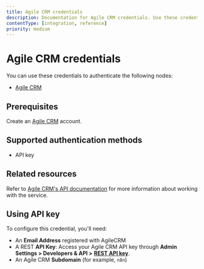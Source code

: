 ```yaml
---
title: Agile CRM credentials
description: Documentation for Agile CRM credentials. Use these credentials to authenticate Agile CRM in n8n, a workflow automation platform.
contentType: [integration, reference]
priority: medium
---
```


# Agile CRM credentials

You can use these credentials to authenticate the following nodes:

- [Agile CRM](/integrations/builtin/app-nodes/n8n-nodes-base.agilecrm.md)


## Prerequisites

Create an [Agile CRM](https://www.agilecrm.com/) account.

## Supported authentication methods

- API key

## Related resources

Refer to [Agile CRM's API documentation](https://www.agilecrm.com/api) for more information about working with the service.

## Using API key

To configure this credential, you'll need:

- An **Email Address** registered with AgileCRM
- A REST **API Key**: Access your Agile CRM API key through **Admin Settings > Developers & API >** [**REST API key**](https://github.com/agilecrm/rest-api?tab=readme-ov-file#api-key).
- An Agile CRM **Subdomain** (for example, `n8n`)
